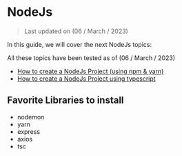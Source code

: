 # NodeJs

> Last updated on (06 / March / 2023)

In this guide, we will cover the next NodeJs topics:

All these topics have been tested as of (06 / March / 2023)

- [How to create a NodeJs Project (using npm & yarn)](https://github.com/Brandeso/Brandeso/blob/main/nodejs/CreateProject.md)
- [How to create a NodeJs Project using typescript](https://github.com/Brandeso/Brandeso/blob/main/nodejs/CreateTypescript.md)

## Favorite Libraries to install

- nodemon
- yarn
- express
- axios
- tsc
